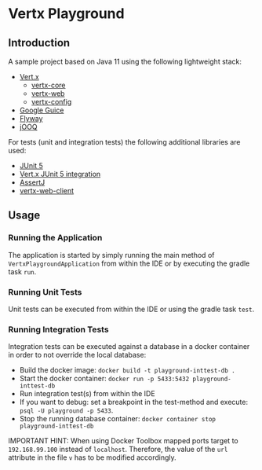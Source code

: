 # Vertx Playground

## Introduction

A sample project based on Java 11 using the following lightweight stack:
- [Vert.x](https://vertx.io/docs)
  - [vertx-core](https://vertx.io/docs/vertx-core/java/)
  - [vertx-web](https://vertx.io/docs/vertx-web/java/)
  - [vertx-config](https://vertx.io/docs/vertx-config/java/)
- [Google Guice](https://github.com/google/guice/wiki/GettingStarted)
- [Flyway](https://flywaydb.org/documentation)
- [jOOQ](https://www.jooq.org/doc/3.11/manual/)

For tests (unit and integration tests) the following additional libraries are used:
- [JUnit 5](https://junit.org/junit5/docs/current/user-guide/)
- [Vert.x JUnit 5 integration](https://vertx.io/docs/vertx-junit5/java/)
- [AssertJ](https://assertj.github.io/doc/)
- [vertx-web-client](https://vertx.io/docs/vertx-web-client/java/)

## Usage

### Running the Application
The application is started by simply running the main method of `VertxPlaygroundApplication` from within the IDE or by executing the gradle task `run`.

### Running Unit Tests
Unit tests can be executed from within the IDE or using the gradle task `test`.

### Running Integration Tests
Integration tests can be executed against a database in a docker container in order to not override the local database:
- Build the docker image: `docker build -t playground-inttest-db .`
- Start the docker container: `docker run -p 5433:5432 playground-inttest-db`
- Run integration test(s) from within the IDE
- If you want to debug: set a breakpoint in the test-method and execute: `psql -U playground -p 5433`. 
- Stop the running database container: `docker container stop playground-inttest-db`

IMPORTANT HINT: When using Docker Toolbox mapped ports target to `192.168.99.100` instead of `localhost`. Therefore, the value of the `url` attribute in the file `v` has to be modified accordingly.   

